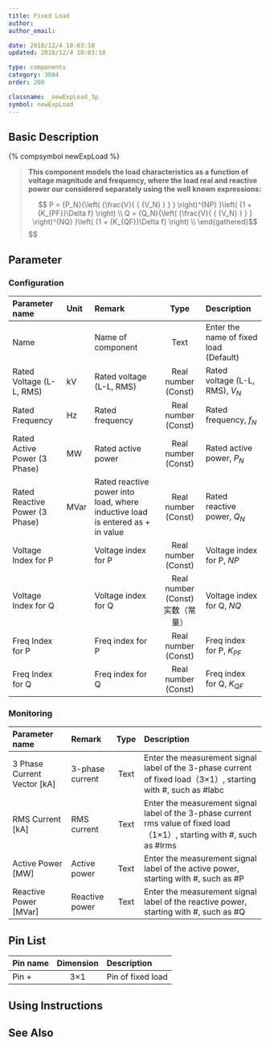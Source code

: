 ```yaml
---
title: Fixed Load
author:
author_email:

date: 2018/12/4 10:03:10
updated: 2018/12/4 10:03:10

type: components
category: 3004
order: 200

classname: _newExpLoad_3p
symbol: newExpLoad
---
```


## Basic Description

{% compsymbol newExpLoad %}

> **This component models the load characteristics as a function of voltage magnitude and frequency, where the load real and reactive power our considered separately using the well known expressions:**
>
> $$
>   P = {P_N}{\left( {\frac{V}{ { {V_N} } } } \right)^{NP} }\left( {1 + {K_{PF}}\Delta f} \right) \\
>   Q = {Q_N}{\left( {\frac{V}{ { {V_N} } } } \right)^{NQ} }\left( {1 + {K_{QF}}\Delta f} \right) \\
> \end{gathered}$$
> $$

## Parameter

### Configuration

| Parameter name                 | Unit | Remark                                                                        |              Type               | Description                            |
| :----------------------------- | :--- | :---------------------------------------------------------------------------- | :-----------------------------: | :------------------------------------- |
| Name                           |      | Name of component                                                             |              Text               | Enter the name of fixed load (Default) |
| Rated Voltage (L-L, RMS)       | kV   | Rated voltage (L-L, RMS)                                                      |       Real number (Const)       | Rated voltage (L-L, RMS), $V_N$        |
| Rated Frequency                | Hz   | Rated frequency                                                               |       Real number (Const)       | Rated frequency, $f_N$                 |
| Rated Active Power (3 Phase)   | MW   | Rated active power                                                            |       Real number (Const)       | Rated active power, $P_N$              |
| Rated Reactive Power (3 Phase) | MVar | Rated reactive power into load, where inductive load is entered as + in value |       Real number (Const)       | Rated reactive power, $Q_N$            |
| Voltage Index for P            |      | Voltage index for P                                                           |       Real number (Const)       | Voltage index for P, $NP$              |
| Voltage Index for Q            |      | Voltage index for Q                                                           | Real number (Const)实数（常量） | Voltage index for Q, $NQ$              |
| Freq Index for P               |      | Freq index for P                                                              |       Real number (Const)       | Freq index for P, $K_{PF}$             |
| Freq Index for Q               |      | Freq index for Q                                                              |       Real number (Const)       | Freq index for Q, $K_{QF}$             |

### Monitoring

| Parameter name                | Remark          | Type | Description                                                                                                              |
| :---------------------------- | :-------------- | :--: | :----------------------------------------------------------------------------------------------------------------------- |
| 3 Phase Current Vector \[kA\] | 3-phase current | Text | Enter the measurement signal label of the 3-phase current of fixed load（3×1）, starting with #, such as #labc           |
| RMS Current \[kA\]            | RMS current     | Text | Enter the measurement signal label of the 3-phase current rms value of fixed load（1×1）, starting with #, such as #lrms |
| Active Power \[MW\]           | Active power    | Text | Enter the measurement signal label of the active power, starting with #, such as #P                                      |
| Reactive Power \[MVar\]       | Reactive power  | Text | Enter the measurement signal label of the reactive power, starting with #, such as #Q                                    |

## Pin List

| Pin name | Dimension | Description       |
| :------- | :-------: | :---------------- |
| Pin +    |    3×1    | Pin of fixed load |

## Using Instructions

## See Also
